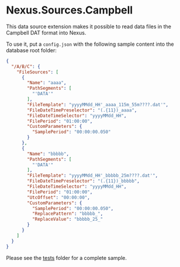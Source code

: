 # Nexus.Sources.Campbell

This data source extension makes it possible to read data files in the Campbell DAT format into Nexus.

To use it, put a `config.json` with the following sample content into the database root folder:

```json
{
  "/A/B/C": {
    "FileSources": [
      {
        "Name": "aaaa",
        "PathSegments": [
          "'DATA'"
        ],
        "FileTemplate": "yyyyMMdd_HH'_aaaa_115m_55m????.dat'",
        "FileDateTimePreselector": "(.{11})_aaaa",
        "FileDateTimeSelector": "yyyyMMdd_HH",
        "FilePeriod": "01:00:00",
        "CustomParameters": {
          "SamplePeriod": "00:00:00.050"
        }
      },
      {
        "Name": "bbbbb",
        "PathSegments": [
          "'DATA'"
        ],
        "FileTemplate": "yyyyMMdd_HH'_bbbbb_25m????.dat'",
        "FileDateTimePreselector": "(.{11})_bbbbb",
        "FileDateTimeSelector": "yyyyMMdd_HH",
        "FilePeriod": "01:00:00",
        "UtcOffset": "00:00:00",
        "CustomParameters": {
          "SamplePeriod": "00:00:00.050",
          "ReplacePattern": "bbbbb_",
          "ReplaceValue": "bbbbb_25_"
        }
      }
    ]
  }
}
```

Please see the [tests](tests/Nexus.Sources.Campbell.Tests) folder for a complete sample.